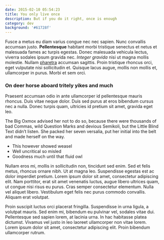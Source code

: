 ```yaml
---
date: 2015-02-10 05:54:23
title: You only live once
description: But if you do it right, once is enough
category: dev
background: '#61728f'
---
```


Fusce a metus eu diam varius congue nec nec sapien. Nunc convallis accumsan
justo. **Pellentesque** habitant morbi tristique senectus et netus et
malesuada fames ac turpis egestas. Donec malesuada vehicula lectus, viverra
sodales ipsum gravida nec. _Integer gravida_ nisi ut magna mollis molestie.
Nullam [pharetra](http://google.com) accumsan sagittis. Proin tristique
rhoncus orci, eget vulputate nisi sollicitudin et. Quisque lacus augue,
mollis non mollis et, ullamcorper in purus. Morbi et sem orci.

### On deer horse aboard tritely yikes and much

Praesent accumsan odio in ante ullamcorper id pellentesque mauris rhoncus.
Duis vitae neque dolor. Duis sed purus at eros bibendum cursus nec a nulla.
Donec turpis quam, ultricies id pretium sit amet, gravida eget leo.

The Big Oxmox advised her not to do so, because there were thousands of bad
Commas, wild Question Marks and devious Semikoli, but the Little Blind Text
didn’t listen. She packed her seven versalia, put her initial into the belt
and made herself on the way.

- This however showed weasel
- Well uncritical so misled
- Goodness much until that fluid owl

Nullam eros mi, mollis in sollicitudin non, tincidunt sed enim. Sed et
felis metus, rhoncus ornare nibh. Ut at magna leo. Suspendisse egestas est
ac dolor imperdiet pretium. Lorem ipsum dolor sit amet, consectetur
adipiscing elit. Nam porttitor, erat sit amet venenatis luctus, augue
libero ultrices quam, ut congue nisi risus eu purus. Cras semper
consectetur elementum. Nulla vel aliquet libero. Vestibulum eget felis nec
purus commodo convallis. Aliquam erat volutpat.

Proin suscipit luctus orci placerat fringilla. Suspendisse in urna ligula,
a volutpat mauris. Sed enim mi, bibendum eu pulvinar vel, sodales vitae
dui. Pellentesque sed sapien lorem, at lacinia urna. In hac habitasse
platea dictumst. Vivamus vel justo in leo laoreet ullamcorper non vitae
lorem. Lorem ipsum dolor sit amet, consectetur adipiscing elit. Proin
bibendum ullamcorper rutrum.
